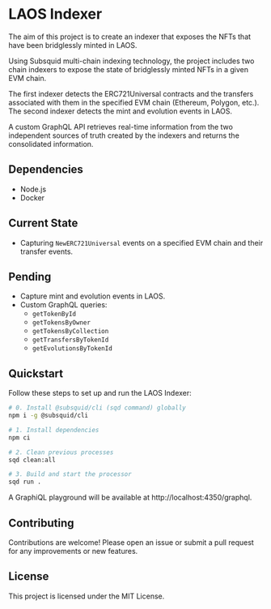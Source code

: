 # LAOS Indexer

The aim of this project is to create an indexer that exposes the NFTs that have been bridglessly minted in LAOS.

Using Subsquid multi-chain indexing technology, the project includes two chain indexers to expose the state of bridglessly minted NFTs in a given EVM chain.

The first indexer detects the ERC721Universal contracts and the transfers associated with them in the specified EVM chain (Ethereum, Polygon, etc.). The second indexer detects the mint and evolution events in LAOS.

A custom GraphQL API retrieves real-time information from the two independent sources of truth created by the indexers and returns the consolidated information.

## Dependencies

- Node.js
- Docker

## Current State

- Capturing `NewERC721Universal` events on a specified EVM chain and their transfer events.

## Pending

- Capture mint and evolution events in LAOS.
- Custom GraphQL queries:
    - `getTokenById`
    - `getTokensByOwner`
    - `getTokensByCollection`
    - `getTransfersByTokenId`
    - `getEvolutionsByTokenId`

## Quickstart

Follow these steps to set up and run the LAOS Indexer:

```bash
# 0. Install @subsquid/cli (sqd command) globally
npm i -g @subsquid/cli

# 1. Install dependencies
npm ci

# 2. Clean previous processes
sqd clean:all

# 3. Build and start the processor
sqd run .


```

A GraphiQL playground will be available at http://localhost:4350/graphql.

## Contributing

Contributions are welcome! Please open an issue or submit a pull request for any improvements or new features.

## License
This project is licensed under the MIT License. 